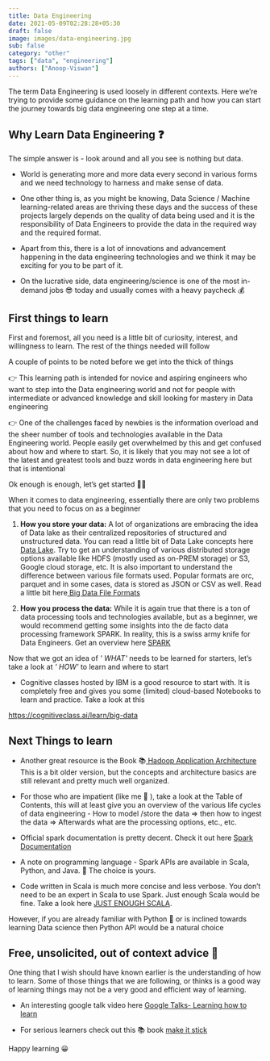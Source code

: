 ```yaml
---
title: Data Engineering
date: 2021-05-09T02:28:28+05:30
draft: false
image: images/data-engineering.jpg
sub: false
category: "other"
tags: ["data", "engineering"]
authors: ["Anoop-Viswan"]
---
```


The term Data Engineering is used loosely in different contexts. Here we’re trying to provide some guidance on the learning path and how you can start the journey towards big data engineering one step at a time.

## Why Learn Data Engineering ❓

The simple answer is - look around and all you see is nothing but data.

- World is generating more and more data every second in various forms and we need technology to harness and make sense of data.

- One other thing is, as you might be knowing, Data Science / Machine learning-related areas are thriving these days and the success of these projects largely depends on the quality of data being used and it is the responsibility of Data Engineers to provide the data in the required way and the required format.

- Apart from this, there is a lot of innovations and advancement happening in the data engineering technologies and we think it may be exciting for you to be part of it.

- On the lucrative side, data engineering/science is one of the most in-demand jobs 😎 today and usually comes with a heavy paycheck 💰

## First things to learn

First and foremost, all you need is a little bit of curiosity, interest, and willingness to learn. The rest of the things needed will follow

A couple of points to be noted before we get into the thick of things

👉 This learning path is intended for novice and aspiring engineers who want to step into the Data engineering world and not for people with intermediate or advanced knowledge and skill looking for mastery in Data engineering

👉 One of the challenges faced by newbies is the information overload and the sheer number of tools and technologies available in the Data Engineering world. People easily get overwhelmed by this and get confused about how and where to start. So, it is likely that you may not see a lot of the latest and greatest tools and buzz words in data engineering here but that is intentional

Ok enough is enough, let’s get started 🧗🏼

When it comes to data engineering, essentially there are only two problems that you need to focus on as a beginner

1. **How you store your data:** A lot of organizations are embracing the idea of Data lake as their centralized repositories of structured and unstructured data. You can read a little bit of Data Lake concepts here [Data Lake](https://www.stitchdata.com/resources/what-is-data-lake/).
   Try to get an understanding of various distributed storage options available like HDFS (mostly used as on-PREM storage) or S3, Google cloud storage, etc. It is also important to understand the difference between various file formats used. Popular formats are orc, parquet and in some cases, data is stored as JSON or CSV as well. Read a little bit here[ Big Data File Formats](https://luminousmen.com/post/big-data-file-formats)

2. **How you process the data:** While it is again true that there is a ton of data processing tools and technologies available, but as a beginner, we would recommend getting some insights into the de facto data processing framework SPARK. In reality, this is a swiss army knife for Data Engineers. Get an overview here [ SPARK](https://spark.apache.org/)

Now that we got an idea of _' WHAT'_ needs to be learned for starters, let’s take a look at _' HOW'_ to learn and where to start

- Cognitive classes hosted by IBM is a good resource to start with. It is completely free and gives you some (limited) cloud-based Notebooks to learn and practice. Take a look at this

https://cognitiveclass.ai/learn/big-data

## Next Things to learn

- Another great resource is the Book 📚[ Hadoop Application Architecture](https://github.com/samadhankadam/Hadoop-Ebook/blob/master/Hadoop%20Application%20Architectures.pdf)
  This is a bit older version, but the concepts and architecture basics are still relevant and pretty much well organized.

- For those who are impatient (like me 🤭 ), take a look at the Table of Contents, this will at least give you an overview of the various life cycles of data engineering - How to model /store the data => then how to ingest the data => Afterwards what are the processing options, etc., etc.

- Official spark documentation is pretty decent. Check it out here [Spark Documentation](https://spark.apache.org/docs/latest/)

- A note on programming language - Spark APIs are available in Scala, Python, and Java. 🔘 The choice is yours.

- Code written in Scala is much more concise and less verbose. You don’t need to be an expert in Scala to use Spark. Just enough Scala would be fine. Take a look here [ JUST ENOUGH SCALA](https://cognitiveclass.ai/courses/introduction-to-scala).

However, if you are already familiar with Python 🐍 or is inclined towards learning Data science then Python API would be a natural choice

## Free, unsolicited, out of context advice 🧐

One thing that I wish should have known earlier is the understanding of how to learn. Some of those things that we are following, or thinks is a good way of learning things may not be a very good and efficient way of learning.

- An interesting google talk video here [Google Talks- Learning how to learn](https://www.youtube.com/watch?v=vd2dtkMINIw)

- For serious learners check out this 📚 book [make it stick](https://www.goodreads.com/book/show/18770267-make-it-stick)

Happy learning 😀
